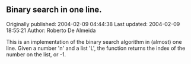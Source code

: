 ## Binary search in one line. 
Originally published: 2004-02-09 04:44:38 
Last updated: 2004-02-09 18:55:21 
Author: Roberto De Almeida 
 
This is an implementation of the binary search algorithm in (almost) one line. Given a number 'n' and a list 'L', the function returns the index of the number on the list, or -1.